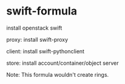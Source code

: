 swift-formula
=============

install openstack swift

proxy: install swift-proxy

client: install swift-pythonclient

store: install account/container/object server

Note: This formula wouldn't create rings.
